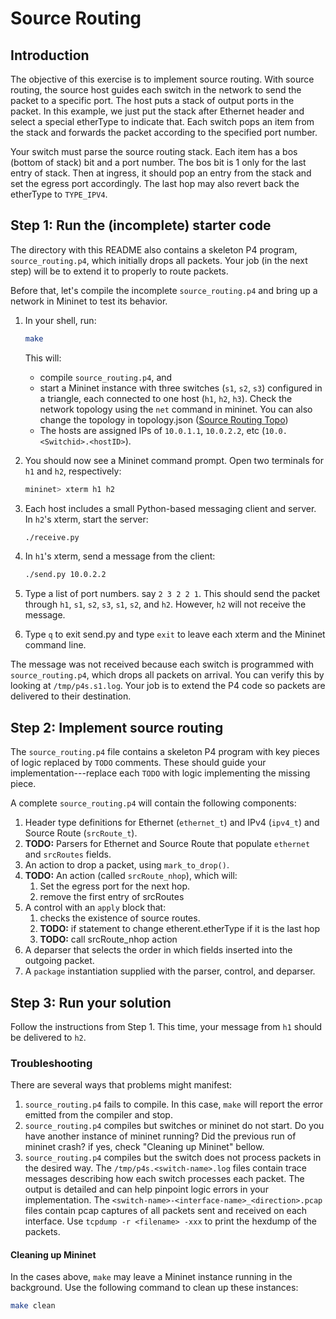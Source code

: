 # Source Routing

## Introduction

The objective of this exercise is to implement source routing.  With
source routing, the source host guides each switch in the network to
send the packet to a specific port. The host puts a stack of output
ports in the packet. In this example, we just put the stack after
Ethernet header and select a special etherType to indicate that.  Each
switch pops an item from the stack and forwards the packet according
to the specified port number.

Your switch must parse the source routing stack. Each item has a bos
(bottom of stack) bit and a port number. The bos bit is 1 only for the
last entry of stack.  Then at ingress, it should pop an entry from the
stack and set the egress port accordingly. The last hop may also
revert back the etherType to `TYPE_IPV4`.

## Step 1: Run the (incomplete) starter code

The directory with this README also contains a skeleton P4 program,
`source_routing.p4`, which initially drops all packets. Your job (in
the next step) will be to extend it to properly to route packets.

Before that, let's compile the incomplete `source_routing.p4` and
bring up a network in Mininet to test its behavior.

1. In your shell, run:
   ```bash
   make
   ```
   This will:
   * compile `source_routing.p4`, and
   * start a Mininet instance with three switches (`s1`, `s2`, `s3`) configured
     in a triangle, each connected to one host (`h1`, `h2`, `h3`).
     Check the network topology using the `net` command in mininet.
     You can also change the topology in topology.json ([Source Routing Topo](../figures/source_routing_topology.png))
   * The hosts are assigned IPs of `10.0.1.1`, `10.0.2.2`, etc
     (`10.0.<Switchid>.<hostID>`).

2. You should now see a Mininet command prompt. Open two terminals for
   `h1` and `h2`, respectively:
   ```bash
   mininet> xterm h1 h2
   ```
3. Each host includes a small Python-based messaging client and
   server. In `h2`'s xterm, start the server:
   ```bash
   ./receive.py
   ```
4. In `h1`'s xterm, send a message from the client:
   ```bash
   ./send.py 10.0.2.2
   ```

5. Type a list of port numbers. say `2 3 2 2 1`.  This should send the
   packet through `h1`, `s1`, `s2`, `s3`, `s1`, `s2`, and
   `h2`. However, `h2` will not receive the message.

6. Type `q` to exit send.py and type `exit` to leave each xterm and
   the Mininet command line.

The message was not received because each switch is programmed with
`source_routing.p4`, which drops all packets on arrival.  You can
verify this by looking at `/tmp/p4s.s1.log`.  Your job is to extend
the P4 code so packets are delivered to their destination.

## Step 2: Implement source routing

The `source_routing.p4` file contains a skeleton P4 program with key
pieces of logic replaced by `TODO` comments. These should guide your
implementation---replace each `TODO` with logic implementing the
missing piece.

A complete `source_routing.p4` will contain the following components:

1. Header type definitions for Ethernet (`ethernet_t`) and IPv4
   (`ipv4_t`) and Source Route (`srcRoute_t`).
2. **TODO:** Parsers for Ethernet and Source Route that populate
   `ethernet` and `srcRoutes` fields.
3. An action to drop a packet, using `mark_to_drop()`.
4. **TODO:** An action (called `srcRoute_nhop`), which will:
	1. Set the egress port for the next hop.
	2. remove the first entry of srcRoutes
5. A control with an `apply` block that:
    1. checks the existence of source routes.
    2. **TODO:** if statement to change etherent.etherType if it is the last hop
    3. **TODO:** call srcRoute_nhop action
6. A deparser that selects the order in which fields inserted into the outgoing
   packet.
7. A `package` instantiation supplied with the parser, control, and deparser.

## Step 3: Run your solution

Follow the instructions from Step 1. This time, your message from `h1`
should be delivered to `h2`.

### Troubleshooting

There are several ways that problems might manifest:

1. `source_routing.p4` fails to compile. In this case, `make` will
   report the error emitted from the compiler and stop.
2. `source_routing.p4` compiles but switches or mininet do not start.
   Do you have another instance of mininet running? Did the previous
   run of mininet crash?  if yes, check "Cleaning up Mininet" bellow.
3. `source_routing.p4` compiles but the switch does not process
   packets in the desired way. The `/tmp/p4s.<switch-name>.log`
   files contain trace messages describing how each switch processes
   each packet. The output is detailed and can help pinpoint logic
   errors in your implementation.  The
   `<switch-name>-<interface-name>_<direction>.pcap` files contain pcap captures
   of all packets sent and received on each interface. Use `tcpdump -r <filename> -xxx` to
   print the hexdump of the packets.

#### Cleaning up Mininet

In the cases above, `make` may leave a Mininet instance running in
the background.  Use the following command to clean up these
instances:

```bash
make clean
```

